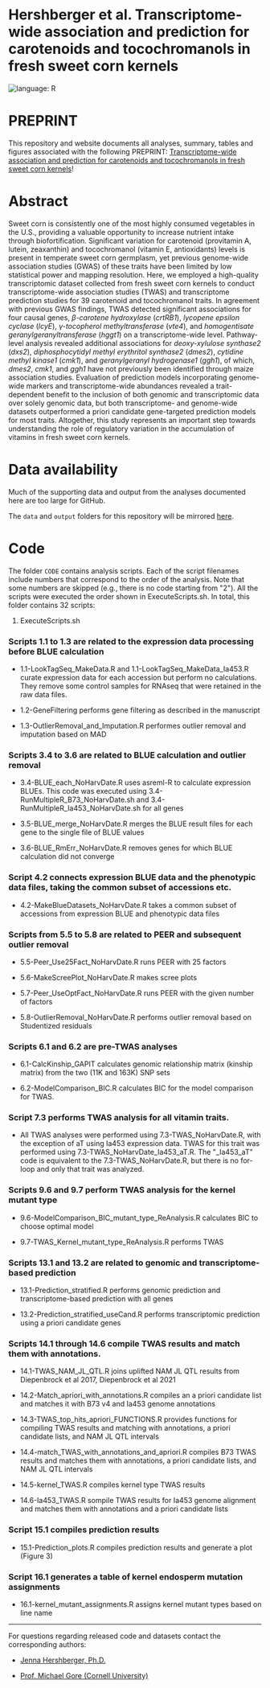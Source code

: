#  Hershberger et al. Transcriptome-wide association and prediction for carotenoids and tocochromanols in fresh sweet corn kernels
![language: R](https://img.shields.io/badge/language-R-blue.svg)

# PREPRINT

This repository and website documents all analyses, summary, tables and figures associated with the following PREPRINT: [Transcriptome-wide association and prediction for carotenoids and tocochromanols in fresh sweet corn kernels](https://doi.org/10.1101/2021.09.24.461734)!

# Abstract

Sweet corn is consistently one of the most highly consumed vegetables in the U.S., providing a valuable opportunity to increase nutrient intake through biofortification. Significant variation for carotenoid (provitamin A, lutein, zeaxanthin) and tocochromanol (vitamin E, antioxidants) levels is present in temperate sweet corn germplasm, yet previous genome-wide association studies (GWAS) of these traits have been limited by low statistical power and mapping resolution. Here, we employed a high-quality transcriptomic dataset collected from fresh sweet corn kernels to conduct transcriptome-wide association studies (TWAS) and transcriptome prediction studies for 39 carotenoid and tocochromanol traits. In agreement with previous GWAS findings, TWAS detected significant associations for four causal genes, _β-carotene hydroxylase_ (_crtRB1_), _lycopene epsilon cyclase_ (_lcyE_), _γ-tocopherol methyltransferase_ (_vte4_), and _homogentisate geranylgeranyltransferase_ (_hggt1_) on a transcriptome-wide level. Pathway-level analysis revealed additional associations for _deoxy-xylulose synthase2_ (_dxs2_), _diphosphocytidyl methyl erythritol synthase2_ (_dmes2_), _cytidine methyl kinase1_ (_cmk1_), and _geranylgeranyl hydrogenase1_ (_ggh1_), of which, _dmes2_, _cmk1_, and _ggh1_ have not previously been identified through maize association studies. Evaluation of prediction models incorporating genome-wide markers and transcriptome-wide abundances revealed a trait-dependent benefit to the inclusion of both genomic and transcriptomic data over solely genomic data, but both transcriptome- and genome-wide datasets outperformed a priori candidate gene-targeted prediction models for most traits. Altogether, this study represents an important step towards understanding the role of regulatory variation in the accumulation of vitamins in fresh sweet corn kernels.

# Data availability
Much of the supporting data and output from the analyses documented here are too large for GitHub.

The `data` and `output` folders for this repository will be mirrored [here](https://datacommons.cyverse.org/browse/iplant/home/shared/GoreLab/dataFromPubs/Hershberger_SweetCornRNA_2021).

# Code

The folder `CODE` contains analysis scripts. Each of the script filenames include numbers that correspond to the order of the analysis. Note that some numbers are skipped (e.g., there is no code starting from "2"). All the scripts were executed the order shown in ExecuteScripts.sh. In total, this folder contains 32 scripts:

1. ExecuteScripts.sh

### Scripts 1.1 to 1.3 are related to the expression data processing before BLUE calculation

- 1.1-LookTagSeq_MakeData.R and 1.1-LookTagSeq_MakeData_Ia453.R curate expression data for each accession but perform no calculations. They remove some control samples for RNAseq that were retained in the raw data files.

- 1.2-GeneFiltering performs gene filtering as described in the manuscript

- 1.3-OutlierRemoval_and_Imputation.R performes outlier removal and imputation based on MAD


### Scripts 3.4 to 3.6 are related to BLUE calculation and outlier removal

- 3.4-BLUE_each_NoHarvDate.R uses asreml-R to calculate expression BLUEs. This code was executed using 3.4-RunMultipleR_B73_NoHarvDate.sh and 3.4-RunMultipleR_Ia453_NoHarvDate.sh for all genes

- 3.5-BLUE_merge_NoHarvDate.R merges the BLUE result files for each gene to the single file of BLUE values

- 3.6-BLUE_RmErr_NoHarvDate.R removes genes for which BLUE calculation did not converge


### Script 4.2 connects expression BLUE data and the phenotypic data files, taking the common subset of accessions etc.

- 4.2-MakeBlueDatasets_NoHarvDate.R takes a common subset of accessions from expression BLUE and phenotypic data files


### Scripts from 5.5 to 5.8 are related to PEER and subsequent outlier removal

- 5.5-Peer_Use25Fact_NoHarvDate.R runs PEER with 25 factors

- 5.6-MakeScreePlot_NoHarvDate.R makes scree plots

- 5.7-Peer_UseOptFact_NoHarvDate.R runs PEER with the given number of factors

- 5.8-OutlierRemoval_NoHarvDate.R performs outlier removal based on Studentized residuals


### Scripts 6.1 and 6.2 are pre-TWAS analyses

- 6.1-CalcKinship_GAPIT calculates genomic relationship matrix (kinship matrix) from the two (11K and 163K) SNP sets

- 6.2-ModelComparison_BIC.R calculates BIC for the model comparison for TWAS.


### Script 7.3 performs TWAS analysis for all vitamin traits.

- All TWAS analyses were performed using 7.3-TWAS_NoHarvDate.R, with the exception of aT using Ia453 expression data. TWAS for this trait was performed using 7.3-TWAS_NoHarvDate_Ia453_aT.R. The "_Ia453_aT" code is equivalent to the 7.3-TWAS_NoHarvDate.R, but there is no for-loop and only that trait was analyzed.


### Scripts 9.6 and 9.7 perform TWAS analysis for the kernel mutant type

- 9.6-ModelComparison_BIC_mutant_type_ReAnalysis.R calculates BIC to choose optimal model

- 9.7-TWAS_Kernel_mutant_type_ReAnalysis.R performs TWAS


### Scripts 13.1 and 13.2 are related to genomic and transcriptome-based prediction

- 13.1-Prediction_stratified.R performs genomic prediction and transcriptome-based prediction with all genes

- 13.2-Prediction_stratified_useCand.R performs transcriptomic prediction using a priori candidate genes


### Scripts 14.1 through 14.6 compile TWAS results and match them with annotations.

- 14.1-TWAS_NAM_JL_QTL.R joins uplifted NAM JL QTL results from Diepenbrock et al 2017, Diepenbrock et al 2021

- 14.2-Match_apriori_with_annotations.R compiles an a priori candidate list and matches it with B73 v4 and Ia453 genome annotations

- 14.3-TWAS_top_hits_apriori_FUNCTIONS.R provides functions for compiling TWAS results and matching with annotations, a priori candidate lists, and NAM JL QTL intervals

- 14.4-match_TWAS_with_annotations_and_apriori.R compiles B73 TWAS results and matches them with annotations, a priori candidate lists, and NAM JL QTL intervals

- 14.5-kernel_TWAS.R compiles kernel type TWAS results

- 14.6-Ia453_TWAS.R sompile TWAS results for Ia453 genome alignment and matches them with annotations and a priori candidate lists


### Script 15.1 compiles prediction results

- 15.1-Prediction_plots.R compiles prediction results and generate a plot (Figure 3)


### Script 16.1 generates a table of kernel endosperm mutation assignments

- 16.1-kernel_mutant_assignments.R assigns kernel mutant types based on line name


---

For questions regarding released code and datasets contact the corresponding authors:

- [Jenna Hershberger, Ph.D.](mailto:jmh579@cornell.edu)

- [Prof. Michael Gore (Cornell University)](mag87@cornell.edu)
